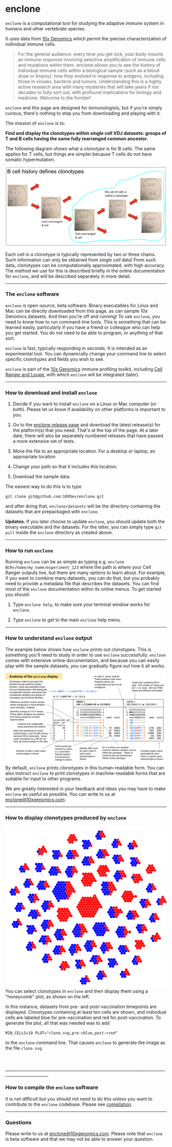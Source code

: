 # enclone

`enclone` is a computational tool for studying the adaptive immune system in humans and
other vertebrate species.  

It uses data from [10x Genomics](https://www.10xgenomics.com/) which permit the precise
characterization of individual immune cells.

> For the general audience: every time you get sick, your body mounts an immune response involving
> selective amplification of immune cells and mutations within them.
> enclone allows you to see the history of individual immune cells within a 
> biological sample (such as a blood draw or biopsy): how they evolved in response to antigens, 
> including those in viruses, bacteria and tumors.  Understanding this is a highly active 
> research area with many mysteries that will take years if not decades to fully sort out, with 
> profound implications for biology and medicine.  Welcome to the frontier!

`enclone` and this page are designed for immunologists, but if
you're simply curious, there's nothing to stop you from downloading and playing with it.

The mission of `enclone` is to:

**Find and display the clonotypes within single cell VDJ datasets:
groups of T and B cells having the same fully rearranged common ancestor.**

The following diagram shows what a _clonotype_ is for B cells.  The same applies for T cells,
but things are simpler because T cells do not have somatic hypermutation.

<img src="img/what_is_a_clonotype.png" alt="what is a clonotype" title="what is a clonotype" />

Each cell in a clonotype is typically represented by two or three chains.  Such information can
only be obtained from _single cell_ data!  From such data, clonotypes can be computationally
approximated, with high accuracy.  The method we use for this is described briefly in the online
documentation for `enclone`, and will be described separately in more detail.
___________________________________________________________________________________________________

### The `enclone` software

`enclone` is open-source, beta software.  Binary executables for Linux and Mac can be 
directly downloaded from this page, as can sample 10x Genomics datasets.  And then you're off and
running!  To use `enclone`, you need to know how to run command-line tools.  This is something that 
can be learned easily, particularly if you have a friend or colleague who can help you
get started.  You do not need to be able to program, or anything of that sort.

`enclone` is fast, typically responding in seconds.  It is intended as an experimental tool.
You can dynamically change your command line to select specific clonotypes and fields you wish
to see.

`enclone` is part of the [10x Genomics](https://www.10xgenomics.com/) immune 
profiling toolkit, including
[Cell Ranger and Loupe](https://support.10xgenomics.com/single-cell-gene-expression/software/overview/welcome), 
with which `enclone` will be integrated (later).
___________________________________________________________________________________________________

### How to download and install `enclone`

1. Decide if you want to install `enclone` on a Linux or Mac computer (or both).  Please let us 
know if availability on other platforms is important to you.

2. Go to the [enclone release page](https://github.com/10XDev/enclone/releases) and download
the latest release(s) for the platform(s) that you need.  That's at the top of the page.
At a later date, there will also be separately numbered releases that have passed a more extensive
set of tests.

3. Move the file to an appropriate location.  For a desktop or laptop, an appropriate location 

4. Change your path so that it includes this location.

5. Download the sample data.

The easiest way to do this is to type
```
git clone git@github.com:10XDev/enclone.git
```
and after doing that, `enclone/datasets` will be the directory containing the datasets
that are prepackaged with `enclone`.

<b>Updates.</b> If you later choose to update `enclone`, you should update both the binary
executable and the datasets.  For the latter, you can simply type `git pull` inside the `enclone`
directory as created above.
___________________________________________________________________________________________________

### How to run `enclone`

Running `enclone` can be as simple as typing e.g. `enclone BCR=/home/my_name/experiment_123`
where the path is where your Cell Ranger outputs live, but there are many options to learn
about.  For example, if you want to combine many datasets, you can do that, but you probably
need to provide a metadata file that describes the datasets.  You can find most of the `enclone`
documentation within its online menus.  To get started you should:

1. Type `enclone help`, to make sure your terminal window works for `enclone`.

2. Type `enclone` to get to the main `enclone` help menu.
___________________________________________________________________________________________________

### How to understand `enclone` output

The example below shows how `enclone` prints out clonotypes.  This is something you'll need
to study in order to use `enclone` successfully.  `enclone` comes with extensive online 
documentation, and because you can easily play with the sample datasets, you can gradually
figure out how it all works.

<img src="img/enclone_annotated_example.svg" alt="enclone annotated example" title="enclone annotated example" /> By default, `enclone` prints clonotypes in this human-readable form.  You can also instruct
`enclone` to print clonotypes in machine-readable forms that are suitable for input to other
programs.

We are greatly interested in your feedback and ideas you may have to make `enclone` as useful
as possible.  You can write to us at enclone@10xgenomics.com.
___________________________________________________________________________________________________

### How to display clonotypes produced by `enclone`

<img align="left" src="img/clono.svg" alt="honeycomb plot" title="honeycomb plot" />

<br>

You can select clonotypes in `enclone` and then display them using a "honeycomb" plot, as shown
on the left.

In this instance, datasets from pre- and post-vaccination timepoints are displayed.  Clonotypes 
containing at least ten cells are shown, and individual cells are labeled blue for pre-vaccination 
and red for post-vaccination.  To generate the plot, all that was needed was to add
```
MIN_CELLS=10 PLOT="clono.svg,pre->blue,post->red"
```
to the `enclone` command line.  That causes `enclone` to generate the image as the file `clono.svg`.

<br>
<br>
___________________________________________________________________________________________________

### How to compile the `enclone` software

It is not difficult but you should not need to do this unless you want to contribute
to the `enclone` codebase.  Please see [compilation](COMPILE.md).

___________________________________________________________________________________________________

### Questions

Please write to us at enclone@10xgenomics.com.  Please note that `enclone` is beta software
and that we may not be able to answer your question.

